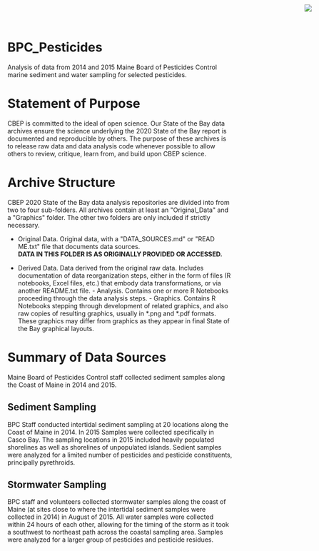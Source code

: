 # BPC_Pesticides


<img
    src="https://www.cascobayestuary.org/wp-content/uploads/2014/04/logo_sm.jpg"
    style="position:absolute;top:10px;right:50px;" />

Analysis of data from 2014 and 2015 Maine Board of Pesticides Control marine 
sediment and water sampling for selected pesticides.

# Statement of Purpose
CBEP is committed to the ideal of open science.  Our State of the Bay data
archives ensure the science underlying the 2020 State of the Bay report is
documented and reproducible by others. The purpose of these archives is to
release raw data and data analysis code whenever possible to allow others to
review, critique, learn from, and build upon CBEP science.

# Archive Structure
 CBEP 2020 State of the Bay data analysis repositories are divided into from two
 to four sub-folders.  All archives contain at least an "Original_Data" and a
 "Graphics" folder.  The other two folders are only included if strictly
 necessary.

- Original Data.  Original data, with a "DATA_SOURCES.md" or "READ ME.txt" file
that documents data sources.  
    **DATA IN THIS FOLDER IS AS ORIGINALLY PROVIDED OR ACCESSED.** 

- Derived Data.  Data derived from the original raw data.  Includes
documentation of data reorganization steps, either in the form of files (R
notebooks, Excel files, etc.) that embody data transformations, or via another
README.txt file. - Analysis.  Contains one or more R Notebooks proceeding
through the data analysis steps. - Graphics.  Contains R Notebooks stepping
through development of related graphics, and also raw copies of resulting
graphics, usually in \*.png and \*.pdf formats.  These graphics may differ from
graphics as they appear in final State of the Bay graphical layouts.

# Summary of Data Sources
Maine Board of Pesticides Control staff collected sediment samples along the 
Coast of Maine in 2014 and 2015.

## Sediment Sampling
BPC Staff conducted intertidal sediment sampling at 20 locations along the Coast
of Maine in 2014. In 2015 Samples were collected specifically in Casco Bay.  The
sampling locations in 2015 included heavily populated shorelines as well as
shorelines of unpopulated islands. Sedient samples were analyzed for a limited
number of pesticides and pesticide constituents, principally pyrethroids.

## Stormwater Sampling
BPC staff and volunteers collected stormwater samples along the coast of Maine
(at sites close to where the intertidal sediment samples were collected in 2014)
in August of 2015.  All water samples were collected within 24 hours of each
other, allowing for the timing of the storm as it took a southwest to northeast
path across the coastal sampling area. Samples were analyzed for a larger group
of pesticides and pesticide residues.
